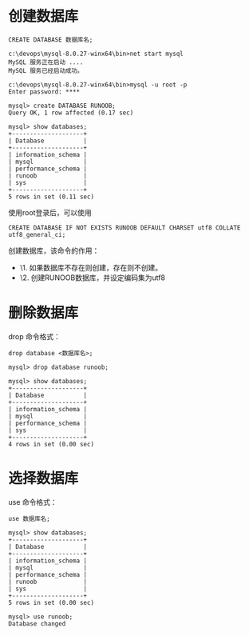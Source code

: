 # 创建数据库

```mysql
CREATE DATABASE 数据库名;
```

```mysql
c:\devops\mysql-8.0.27-winx64\bin>net start mysql
MySQL 服务正在启动 ....
MySQL 服务已经启动成功。

c:\devops\mysql-8.0.27-winx64\bin>mysql -u root -p
Enter password: ****

mysql> create DATABASE RUNOOB;
Query OK, 1 row affected (0.17 sec)

mysql> show databases;
+--------------------+
| Database           |
+--------------------+
| information_schema |
| mysql              |
| performance_schema |
| runoob             |
| sys                |
+--------------------+
5 rows in set (0.11 sec)
```

使用root登录后，可以使用

```mysql
CREATE DATABASE IF NOT EXISTS RUNOOB DEFAULT CHARSET utf8 COLLATE utf8_general_ci;
```

创建数据库，该命令的作用：

-  \1. 如果数据库不存在则创建，存在则不创建。
-  \2. 创建RUNOOB数据库，并设定编码集为utf8

# 删除数据库

drop 命令格式：

```mysql
drop database <数据库名>;
```

```mysql
mysql> drop database runoob;

mysql> show databases;
+--------------------+
| Database           |
+--------------------+
| information_schema |
| mysql              |
| performance_schema |
| sys                |
+--------------------+
4 rows in set (0.00 sec)
```

# 选择数据库

use 命令格式：

```mysql
use 数据库名;
```

```mysql
mysql> show databases;
+--------------------+
| Database           |
+--------------------+
| information_schema |
| mysql              |
| performance_schema |
| runoob             |
| sys                |
+--------------------+
5 rows in set (0.00 sec)

mysql> use runoob;
Database changed
```

